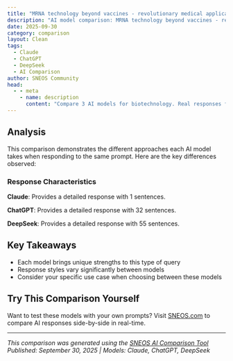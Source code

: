 ```yaml
---
title: "MRNA technology beyond vaccines - revolutionary medical applications"
description: "AI model comparison: MRNA technology beyond vaccines - revolutionary medical applications..."
date: 2025-09-30
category: comparison
layout: Clean
tags:
  - Claude
  - ChatGPT
  - DeepSeek
  - AI Comparison
author: SNEOS Community
head:
  - - meta
    - name: description
      content: "Compare 3 AI models for biotechnology. Real responses from Claude, ChatGPT, DeepSeek with detailed analysis."
---
```


<ChatComparison
  title="MRNA technology beyond vaccines - revolutionary medical applications"
  prompt="MRNA technology beyond vaccines - revolutionary medical applications"
  :responses='{"Claude": "mRNA technology extends far beyond COVID-19 vaccines, offering transformative potential across multiple medical fields:\n\n## Cancer Treatment\n**Personalized Cancer Vaccines**\n- Custom mRNA vaccines targeting tumor-specific mutations\n- Clinical trials showing promising results in melanoma, pancreatic, and colorectal cancers\n- Combination therapies with checkpoint inhibitors\n\n**CAR-T Cell Enhancement**\n- mRNA programming of immune cells to better recognize cancer\n- Faster, less expensive than traditional CAR-T approaches\n\n## Protein Replacement Therapy\n**Genetic Disorders**\n- Delivering functional proteins for conditions like:\n - Cystic fibrosis (CFTR protein)\n - Duchenne muscular dystrophy\n - Hemophilia\n\n**Metabolic Diseases**\n- Treating enzyme deficiencies\n- Temporary protein supplementation without permanent genetic changes\n\n## Regenerative Medicine\n**Tissue Repair**\n- Programming cells to produce growth factors\n- Cardiac regeneration after heart attacks\n- Wound healing acceleration\n- Bone and cartilage repair\n\n## Autoimmune Diseases\n**Immune Modulation**\n- Training immune system to tolerate self-antigens\n- Potential treatments for:\n - Multiple sclerosis\n - Type 1 diabetes\n - Rheumatoid arthritis\n\n## Infectious Disease Prevention\n**Broad-Spectrum Vaccines**\n- Universal flu vaccines\n- RSV, CMV, and Zika vaccines in development\n- Rapid response to emerging pathogens\n\n## Advantages Over Traditional Approaches\n- **Speed**: Rapid development and modification\n- **Safety**: No integration into genome\n- **Versatility**: Multiple applications from single platform\n- **Precision**: Targeted, personalized treatments\n\nThe technology\u0027s flexibility makes it a powerful platform for addressing previously untreatable conditions.", "ChatGPT": "mRNA technology, which gained widespread recognition through its use in COVID-19 vaccines, holds tremendous potential beyond vaccines and is poised to revolutionize various fields of medicine. Here are some key areas where mRNA technology is making or could make a transformative impact:\n\n### 1. Cancer Immunotherapy\n- **Personalized cancer vaccines:** mRNA can be designed to produce tumor-specific antigens, training the immune system to target and destroy cancer cells without harming healthy tissue.\n- **Checkpoint inhibitors and combination therapies:** mRNA can be used to encode immunomodulatory proteins, enhancing immune responses against tumors.\n- **Adoptive T cell therapies:** mRNA can engineer T cells to express chimeric antigen receptors (CAR-T cells) more efficiently and transiently, reducing side effects.\n\n### 2. Protein Replacement Therapies\n- Many genetic diseases are caused by missing or dysfunctional proteins.\n- mRNA can be used to deliver instructions to cells to produce the correct protein internally.\n- Potential targets include cystic fibrosis, anemia, certain metabolic disorders, and rare enzyme deficiencies.\n\n### 3. Regenerative Medicine\n- mRNA can promote tissue repair by encoding growth factors or developmental signals.\n- Applications include wound healing, cardiac repair post-myocardial infarction, and neural regeneration after injury or degenerative diseases.\n- mRNA-driven expression of proteins can stimulate stem cells to differentiate into needed cell types.\n\n### 4. Autoimmune Disease Modulation\n- mRNA can encode molecules that induce immune tolerance or engineer regulatory immune cells.\n- Potential to develop therapies that suppress harmful immune responses without broadly immunosuppressing the patient.\n\n### 5. Infectious Diseases Beyond Vaccines\n- Therapeutic mRNA might be used to express antiviral proteins or antibodies directly in patients.\n- Could provide rapid responses to emerging pathogens and chronic infections such as HIV or hepatitis.\n\n### 6. Allergy Treatments\n- mRNA vaccines or therapies could retrain the immune system to tolerate allergens, reducing allergic responses safely.\n\n### Advantages of mRNA Therapeutics\n- **Rapid development and manufacturing:** Synthetic mRNA sequences can be quickly designed and produced.\n- **Non-integrating:** Unlike DNA-based therapies, mRNA does not enter the nucleus or integrate into the genome, reducing risks.\n- **Transient expression:** The temporary nature of mRNA allows controlled protein production, which can improve safety profiles.\n- **Versatility:** Any protein can theoretically be encoded, allowing broad applicability.\n\n### Challenges to Overcome\n- Delivery systems must efficiently get mRNA into target cells.\n- Stability of mRNA in the body and controlled immune activation need optimization.\n- Manufacturing scale-up and cost reductions are ongoing efforts.\n- Long-term safety data are still being gathered.\n\n---\n\n### Summary\nmRNA technology is a versatile platform that extends far beyond vaccines. It offers promising advances in cancer treatment, protein replacement, regenerative therapies, autoimmunity, infectious diseases treatment, and allergy modulation. Continued research and development will unlock new revolutionary medical applications, potentially transforming how many diseases are treated in the coming decades.", "DeepSeek": "Of course. You\u0027ve hit on a crucial point. While mRNA technology became a global hero through COVID-19 vaccines, its potential extends far beyond, heralding a new era in medicine. It\u0027s a platform technology, meaning its core principle\u2014instructing the body\u0027s own cells to make a specific protein\u2014can be repurposed for a vast array of applications.\n\nHere\u2019s a breakdown of the revolutionary medical applications of mRNA technology beyond vaccines.\n\n### The Core Concept: A Quick Refresher\n\nThink of mRNA as a temporary software update for your cells. Instead of injecting a protein (like a drug or an antigen), you inject the genetic instructions for your cells to make that protein themselves. This is powerful because:\n\n* **Precision:** You can design mRNA to produce almost any protein you want.\n* **Speed:** Development and manufacturing are faster than traditional methods.\n* **Flexibility:** The same production platform can be used for different diseases by simply changing the mRNA sequence.\n\n---\n\n### 1. Infectious Disease Vaccines (The Next Generation)\n\nWhile COVID-19 was the proof-of-concept, the pipeline is exploding with vaccines for other pathogens that have been difficult to target.\n\n* **Influenza (Flu):** mRNA flu vaccines are in late-stage trials. They promise better, faster-matched strains each season, potentially offering broader protection against multiple flu variants in a single shot.\n* **HIV:** Decades of failed vaccine attempts are being revisited with mRNA. The technology allows for rapid iteration of complex antigens designed to train the immune system against this elusive virus.\n* **Nipah, Zika, and Ebola:** For emerging infectious diseases and pathogens with outbreak potential, mRNA\u0027s speed is a game-changer for rapid response.\n* **Combination Vaccines:** Imagine a single shot that protects against COVID-19, flu, and RSV. mRNA technology makes this a realistic future possibility.\n\n### 2. Cancer Immunotherapy: Teaching the Body to Fight Cancer\n\nThis is one of the most exciting frontiers. The goal is to create a **personalized cancer vaccine**.\n\n* **How it works:**\n 1. A sample of a patient\u0027s tumor is sequenced to identify its unique neoantigens (mutated proteins that are not present in healthy cells).\n 2. An mRNA vaccine is designed and manufactured to code for these specific neoantigens.\n 3. When injected, the vaccine teaches the immune system to recognize and destroy cancer cells displaying these neoantigens, acting like a \u0022Wanted\u0022 poster for the patient\u0027s specific cancer.\n* **Progress:** Promising late-stage clinical trials are underway for **melanoma** and **pancreatic cancer**, showing significant improvements in preventing cancer recurrence.\n\n### 3. Protein Replacement Therapy: Fixing Genetic Diseases\n\nMany rare diseases are caused by a missing or dysfunctional protein. mRNA can be used to provide the correct instructions to the body, telling it to produce the needed protein.\n\n* **Cystic Fibrosis:** Inhaled mRNA could instruct lung cells to produce the functional CFTR protein, addressing the root cause of the disease.\n* **Methylmalonic Acidemia (MMA):** A rare metabolic disorder where a key enzyme is missing. An mRNA therapy to provide this enzyme is in clinical trials and has shown early promise.\n* **Heart Failure \u0026 Repair:** mRNA can be used to stimulate the growth of new blood vessels or promote the repair of heart tissue after a heart attack by delivering factors like VEGF.\n\n### 4. Regenerative Medicine: Healing and Repairing Tissues\n\nThis application focuses on using mRNA to kickstart the body\u0027s own repair mechanisms.\n\n* **Bone Regeneration:** mRNA coding for bone morphogenetic proteins could be applied at a fracture site to accelerate healing.\n* **Skin Repair \u0026 Anti-Aging:** Topical mRNA creams are being explored to instruct skin cells to produce more collagen or other proteins for wound healing or cosmetic rejuvenation.\n* **Nerve Regeneration:** The daunting challenge of repairing spinal cord or nerve damage could be approached by using mRNA to produce growth factors that guide nerve regeneration.\n\n### 5. Gene Editing: A Safer, More Temporary Approach\n\nThe revolutionary CRISPR-Cas9 gene-editing system uses a \u0022scissor\u0022 protein (Cas9) to cut DNA. Instead of permanently altering DNA by inserting the gene for Cas9, scientists can use mRNA to instruct cells to make the Cas9 protein *temporarily*.\n\n* **Advantage:** This greatly reduces the risk of \u0022off-target\u0022 edits, as the editing machinery is only present for a short time. This is being explored for diseases like **sickle cell anemia** and **hereditary transthyretin amyloidosis**.\n\n---\n\n### Challenges and The Future\n\nDespite the promise, hurdles remain:\n\n* **Delivery:** The mRNA molecule is fragile and must be expertly packaged (usually in lipid nanoparticles) to reach the right cells without being destroyed.\n* **Durability:** The effects are temporary. For some applications (like vaccines), this is good. For others (like protein replacement), it may require repeated doses.\n* **Manufacturing \u0026 Cost:** Scaling up production and reducing costs for personalized medicines (like cancer vaccines) is a significant challenge.\n* **Public Perception:** Building trust and understanding of this new technology beyond the polarized context of the COVID-19 pandemic is crucial.\n\n### Conclusion\n\nThe COVID-19 vaccines were just the opening chapter. **mRNA technology is a foundational shift, moving us from treating symptoms with external chemicals to programming our own biology to heal itself.** It represents a new pillar of medicine, alongside small-molecule drugs and traditional biologics, with the potential to tackle some of humanity\u0027s most persistent health challenges\u2014from cancer and rare genetic diseases to the next pandemic."}' 
  published-date="11:42"
/>

## Analysis

This comparison demonstrates the different approaches each AI model takes when responding to the same prompt. Here are the key differences observed:

### Response Characteristics

**Claude**: Provides a detailed response with 1 sentences. 

**ChatGPT**: Provides a detailed response with 32 sentences. 

**DeepSeek**: Provides a detailed response with 55 sentences. 

## Key Takeaways

- Each model brings unique strengths to this type of query
- Response styles vary significantly between models
- Consider your specific use case when choosing between these models

## Try This Comparison Yourself

Want to test these models with your own prompts? Visit [SNEOS.com](https://sneos.com) to compare AI responses side-by-side in real-time.

---

*This comparison was generated using the [SNEOS AI Comparison Tool](https://sneos.com)*
*Published: September 30, 2025 | Models: Claude, ChatGPT, DeepSeek*
